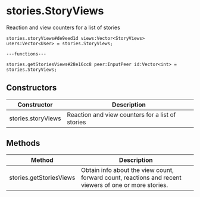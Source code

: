# stories.StoryViews
Reaction and view counters for a list of stories

```
stories.storyViews#de9eed1d views:Vector<StoryViews> users:Vector<User> = stories.StoryViews;

---functions---

stories.getStoriesViews#28e16cc8 peer:InputPeer id:Vector<int> = stories.StoryViews;
```

## Constructors
| Constructor | Description |
| ---- | ----------- |
| stories.storyViews | Reaction and view counters for a list of stories |


## Methods
| Method | Description |
| ---- | ----------- |
| stories.getStoriesViews | Obtain info about the view count, forward count, reactions and recent viewers of one or more stories. |


